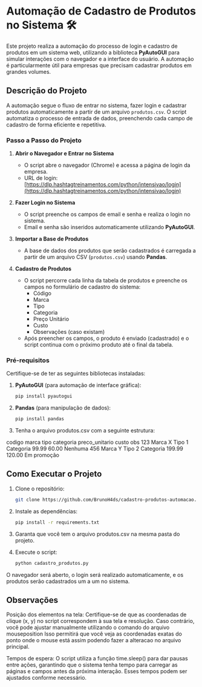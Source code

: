 # Automação de Cadastro de Produtos no Sistema 🛠️

Este projeto realiza a automação do processo de login e cadastro de produtos em um sistema web, utilizando a biblioteca **PyAutoGUI** para simular interações com o navegador e a interface do usuário. A automação é particularmente útil para empresas que precisam cadastrar produtos em grandes volumes.

## Descrição do Projeto

A automação segue o fluxo de entrar no sistema, fazer login e cadastrar produtos automaticamente a partir de um arquivo `produtos.csv`. O script automatiza o processo de entrada de dados, preenchendo cada campo de cadastro de forma eficiente e repetitiva.

### Passo a Passo do Projeto

1. **Abrir o Navegador e Entrar no Sistema**
    - O script abre o navegador (Chrome) e acessa a página de login da empresa.
    - URL de login: [https://dlp.hashtagtreinamentos.com/python/intensivao/login](https://dlp.hashtagtreinamentos.com/python/intensivao/login)

2. **Fazer Login no Sistema**
    - O script preenche os campos de email e senha e realiza o login no sistema.
    - Email e senha são inseridos automaticamente utilizando **PyAutoGUI**.

3. **Importar a Base de Produtos**
    - A base de dados dos produtos que serão cadastrados é carregada a partir de um arquivo CSV (`produtos.csv`) usando **Pandas**.

4. **Cadastro de Produtos**
    - O script percorre cada linha da tabela de produtos e preenche os campos no formulário de cadastro do sistema:
      - Código
      - Marca
      - Tipo
      - Categoria
      - Preço Unitário
      - Custo
      - Observações (caso existam)
    - Após preencher os campos, o produto é enviado (cadastrado) e o script continua com o próximo produto até o final da tabela.

### Pré-requisitos

Certifique-se de ter as seguintes bibliotecas instaladas:

1. **PyAutoGUI** (para automação de interface gráfica):
   ```bash
   pip install pyautogui
2. **Pandas** (para manipulação de dados):
   ```bash
   pip install pandas
3. Tenha o arquivo produtos.csv com a seguinte estrutura:

codigo	marca	   tipo	   categoria	preco_unitario	custo	  obs
123	    Marca X	 Tipo 1	 Categoria	  99.99	        60.00	   Nenhuma
456	    Marca Y	 Tipo 2	 Categoria	  199.99	      120.00	 Em promoção

## Como Executar o Projeto

1. Clone o repositório:
   ```bash
   git clone https://github.com/BrunoH4ds/cadastro-produtos-automacao.git

2. Instale as dependências:
   ```bash
   pip install -r requirements.txt

3. Garanta que você tem o arquivo produtos.csv na mesma pasta do projeto.

4. Execute o script:

   ```bash
   python cadastro_produtos.py

O navegador será aberto, o login será realizado automaticamente, e os produtos serão cadastrados um a um no sistema.

## Observações
Posição dos elementos na tela: Certifique-se de que as coordenadas de clique (x, y) no script correspondem à sua tela e resolução. Caso contrário, você pode ajustar manualmente utilizando o comando do arquivo mouseposition Isso permitirá que você veja as coordenadas exatas do ponto onde o mouse está assim podendo fazer a alteracao no arquivo principal.

Tempos de espera: O script utiliza a função time.sleep() para dar pausas entre ações, garantindo que o sistema tenha tempo para carregar as páginas e campos antes da próxima interação. Esses tempos podem ser ajustados conforme necessário.

